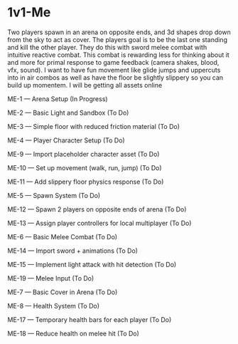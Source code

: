 # 1v1-Me

Two players spawn in an arena on opposite ends, and 3d shapes drop down from the sky to act as cover. The players goal is to be the last one standing and kill the other player. They do this with sword melee combat with intuitive reactive combat. This combat is rewarding less for thinking about it and more for primal response to game feedback (camera shakes, blood, vfx, sound). I want to have fun movement like glide jumps and uppercuts into in air combos as well as have the floor be slightly slippery so you can build up momentem. I will be getting all assets online

ME-1 — Arena Setup (In Progress)

ME-2 — Basic Light and Sandbox (To Do)

ME-3 — Simple floor with reduced friction material (To Do)

ME-4 — Player Character Setup (To Do)

ME-9 — Import placeholder character asset (To Do)

ME-10 — Set up movement (walk, run, jump) (To Do)

ME-11 — Add slippery floor physics response (To Do)

ME-5 — Spawn System (To Do)

ME-12 — Spawn 2 players on opposite ends of arena (To Do)

ME-13 — Assign player controllers for local multiplayer (To Do)

ME-6 — Basic Melee Combat (To Do)

ME-14 — Import sword + animations (To Do)

ME-15 — Implement light attack with hit detection (To Do)

ME-19 — Melee Input (To Do)

ME-7 — Basic Cover in Arena (To Do)

ME-8 — Health System (To Do)

ME-17 — Temporary health bars for each player (To Do)

ME-18 — Reduce health on melee hit (To Do)